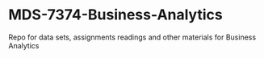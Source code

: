 # MDS-7374-Business-Analytics
Repo for data sets, assignments readings and other materials for Business Analytics
